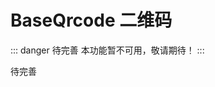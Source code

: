 # BaseQrcode 二维码  <Badge class="title-badge" type="danger" text="wait" />

::: danger 待完善
本功能暂不可用，敬请期待！
:::


待完善
